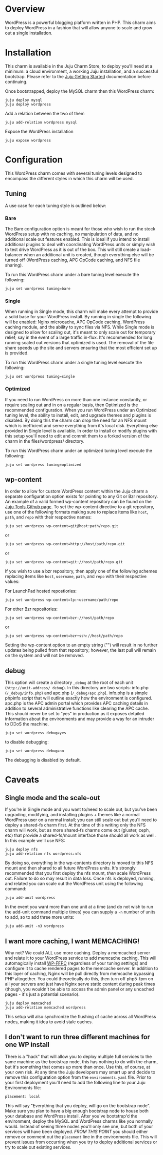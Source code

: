 # Overview

WordPress is a powerful blogging platform written in PHP. This charm aims to deploy WordPress in a fashion that will allow anyone to scale and grow out
a single installation.

# Installation

This charm is available in the Juju Charm Store, to deploy you'll need at a minimum: a cloud environment, a working Juju installation,
and a successful bootstrap. Please refer to the [Juju Getting Started](https://juju.ubuntu.com/docs/getting-started.html) documentation before continuing.

Once bootstrapped, deploy the MySQL charm then this WordPress charm:

    juju deploy mysql
    juju deploy wordpress

Add a relation between the two of them

    juju add-relation wordpress mysql

Expose the WordPress installation

    juju expose wordpress

# Configuration

This WordPress charm comes with several tuning levels designed to encompass the different styles in which this charm will be used.

## Tuning

A use case for each tuning style is outlined below:

### Bare

The Bare configuration option is meant for those who wish to run the stock WordPress setup with no caching, no manipulation of data, 
and no additional scale out features enabled. This is ideal if you intend to install additional plugins to deal with coordinating
WordPress units or simply wish to test drive WordPress as it is out of the box. This will still create a load-balancer when an additional
unit is created, though everything else will be turned off (WordPress caching, APC OpCode caching, and NFS file sharing).

To run this WordPress charm under a bare tuning level execute the following:

    juju set wordpress tuning=bare

### Single

When running in Single mode, this charm will make every attempt to provide a solid base for your WordPress install. By running in single
the following will be enabled: Nginx microcache, APC OpCode caching, WordPress caching module, and the ability to sync files via NFS.
While Single mode is designed to allow for scaling out, it's meant to only scale out for temporary relief; say in the event of a large
traffic in-flux. It's recommended for long running scaled out versions that optimized is used. The removal of the file share speeds up
the site and servers ensuring that the most efficient set up is provided. 

To run this WordPress charm under a single tuning level execute the following:

    juju set wordpress tuning=single

### Optimized

If you need to run WordPress on more than one instance constantly, or require scaling out and in on a regular basis, then Optimized is the
recommended configuration. When you run WordPress under an Optimized tuning level, the ability to install, edit, and upgrade themes and plugins
is disabled. By doing this the charm can drop the need for an NFS mount which is inefficient and serve everything from it's local disk.
Everything else provided in Single level is available. In order to install or modify plugins with this setup you'll need to edit and commit
them to a forked version of the charm in the files/wordpress/ directory.

To run this WordPress charm under an optimized tuning level execute the following:

    juju set wordpress tuning=optimized

## wp-content

In order to allow for custom WordPress content within the Juju charm a separate configuration option exists for pointing to any Git or Bzr 
repository. An example of a valid formed wp-content repository can be found on the [Juju Tools Github page](https://github.com/jujutools/wordpress-site). 
To set the wp-content directive to a git repository, use one of the following formats making sure to replace items like `host`, `path`, and `repo` with their 
respective names:

    juju set wordpress wp-content=git@host:path/repo.git

or

    juju set wordpress wp-content=http://host/path/repo.git
    
or

    juju set wordpress wp-content=git://host/path/repo.git
    
If you wish to use a bzr repository, then apply one of the following schemes replacing items like `host`, `username`, `path`, and `repo` with their respective values:

For LaunchPad hosted repostiories:

    juju set wordpress wp-content=lp:~username/path/repo
    
For other Bzr repositories:

    juju set wordpress wp-content=bzr://host/path/repo

or

    juju set wordpress wp-content=bzr+ssh://host/path/repo
    
Setting the wp-content option to an empty string ("") will result in no further updates being pulled from that repository; however, the last pull will remain 
on the system and will not be removed.

## debug

This option will create a directory `_debug` at the root of each unit (`http://unit-address/_debug`). In this directory are two scripts: info.php (`/_debug/info.php`) 
and apc.php (`/_debug/apc.php`). info.php is a simple phpinfo script that will outline exactly how the environment is configured. apc.php is the APC admin portal which 
provides APC caching details in addition to several administrative functions like clearing the APC cache. This should never be set to "yes" in production as it exposes 
detailed information about the environments and may provide a way for an intruder to DDoS the machine.

    juju set wordpress debug=yes

to disable debugging:

    juju set wordpress debug=no

The debugging is disabled by default.

# Caveats

## Single mode and the scale-out

If you're in Single mode and you want to/need to scale out, but you've been upgrading, modifying, and installing plugins + themes like
a normal WordPress user on a normal install; you can still scale out but you'll need to deploy a shared-fs charm first. At the time of
this writing only the NFS charm will work, but as more shared-fs charms come out (gluster, ceph, etc) that provide a shared-fs/mount 
interface those should all work as well. In this example we'll use NFS:

    juju deploy nfs
    juju add-relation nfs wordpress:nfs

By doing so, everything in the wp-contents directory is moved to this NFS mount and then shared to all future WordPress units. It's strongly
recommended that you first deploy the nfs mount, _then_ scale WordPress out. Failure to do so may result in data loss. Once nfs is deployed, 
running, and related you can scale out the WordPress unit using the following command:

    juju add-unit wordpress
    
In the event you want more than one unit at a time (and do not wish to run the add-unit command multiple times) you can supply a `-n` number
of units to add, so to add three more units:

    juju add-unit -n3 wordpress

## I want more caching, I want MEMCACHING!

Why not? We could ALL use more caching. Deploy a memcached server and relate it to your WordPress service to add memcache caching. This will 
automagically install [WP-FFPC](http://wordpress.org/extend/plugins/wp-ffpc/) (regardless of your tuning settings) and configure it to cache 
rendered pages to the memcache server. In addition to this layer of caching, Nginx will be pull directly from memcache bypassing PHP altogether. 
You could theoretically do this, then turn off php5-fpm on all your servers and just have Nginx serve static content during peak times 
(though, you wouldn't be able to access the admin panel or any uncached pages - it's just a potential scenario).

    juju deploy memcached
    juju add-relation memcached wordpress
    
This setup will also synchronize the flushing of cache across all WordPress nodes, making it idea to avoid stale caches.
    
## I don't want to run three different machines for one WP install

There is a "hack" that will allow you to deploy multiple full services to the same machine as the bootstrap node, this has nothing to do with
the charm, but it's something that comes up more than once. Use this, of course, at your own risk. At any time the Juju developers may smart
up and decide to remove this configuration option from the `environments.yaml` file. Prior to your first deployment you'll need to add the
following line to your Juju Environments file:

    placement: local

This will say "Everything that you deploy, will go on the bootstrap node". Make sure you plan to have a big enough bootstrap node to house
both your database and WordPress install. After you've bootstrap'd the environment, deploy the MySQL and WordPress charms like you normally
would. Instead of seeing three nodes you'll only see one, but both of your services will have been deployed. *FROM THIS POINT* you should
either remove or comment out the `placement` line in the environments file. This will prevent issues from occurring when you try to deploy
additional services or try to scale out existing services.

